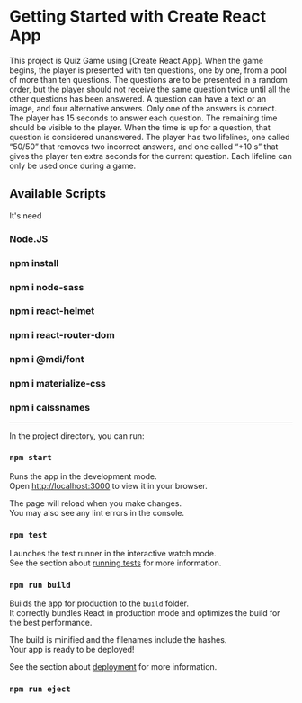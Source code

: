 # Getting Started with Create React App

This project is Quiz Game using [Create React App].
When the game begins, the player is presented with ten questions, one by one, from a
pool of more than ten questions. The questions are to be presented in a random
order, but the player should not receive the same question twice until all the
other questions has been answered. A question can have a text or an image, and
four alternative answers. Only one of the answers is correct.
The player has 15 seconds to answer each question. The remaining time should
be visible to the player. When the time is up for a question, that question is
considered unanswered. The player has two lifelines, one called “50/50” that
removes two incorrect answers, and one called “+10 s” that gives the player
ten extra seconds for the current question. Each lifeline can only be used once
during a game.

## Available Scripts

It's need 
### Node.JS 

### npm install
### npm i node-sass
### npm i react-helmet 
### npm i react-router-dom
### npm i @mdi/font
### npm i materialize-css
### npm i calssnames 


-----------------------------

In the project directory, you can run:

### `npm start`

Runs the app in the development mode.\
Open [http://localhost:3000](http://localhost:3000) to view it in your browser.

The page will reload when you make changes.\
You may also see any lint errors in the console.

### `npm test`

Launches the test runner in the interactive watch mode.\
See the section about [running tests](https://facebook.github.io/create-react-app/docs/running-tests) for more information.

### `npm run build`

Builds the app for production to the `build` folder.\
It correctly bundles React in production mode and optimizes the build for the best performance.

The build is minified and the filenames include the hashes.\
Your app is ready to be deployed!

See the section about [deployment](https://facebook.github.io/create-react-app/docs/deployment) for more information.

### `npm run eject`




